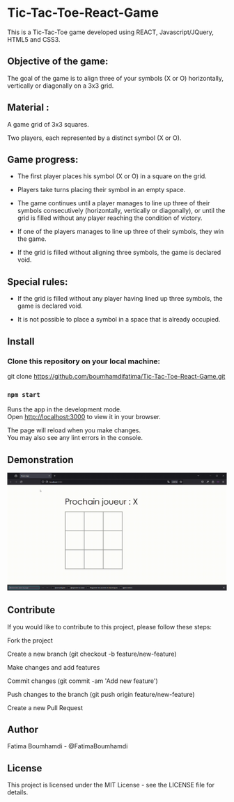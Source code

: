 # Tic-Tac-Toe-React-Game
This is a Tic-Tac-Toe game developed using REACT, Javascript/JQuery, HTML5 and CSS3.

## Objective of the game:

The goal of the game is to align three of your symbols (X or O) horizontally, vertically or diagonally on a 3x3 grid.

## Material :

A game grid of 3x3 squares.

Two players, each represented by a distinct symbol (X or O).

## Game progress:

- The first player places his symbol (X or O) in a square on the grid.

- Players take turns placing their symbol in an empty space.

- The game continues until a player manages to line up three of their symbols consecutively (horizontally, vertically or diagonally), or until the grid is filled without any player reaching the condition of victory.

- If one of the players manages to line up three of their symbols, they win the game.

- If the grid is filled without aligning three symbols, the game is declared void.

## Special rules:

- If the grid is filled without any player having lined up three symbols, the game is declared void.

- It is not possible to place a symbol in a space that is already occupied.

## Install

### Clone this repository on your local machine:

   git clone https://github.com/boumhamdifatima/Tic-Tac-Toe-React-Game.git


### `npm start`

Runs the app in the development mode.\
Open [http://localhost:3000](http://localhost:3000) to view it in your browser.

The page will reload when you make changes.\
You may also see any lint errors in the console.

## Demonstration

![Mon GIF](ReactApp_TictacToe.gif)

## Contribute

If you would like to contribute to this project, please follow these steps:

   Fork the project
   
   Create a new branch (git checkout -b feature/new-feature)
   
   Make changes and add features
   
   Commit changes (git commit -am 'Add new feature')
   
   Push changes to the branch (git push origin feature/new-feature)
   
   Create a new Pull Request 

## Author 

Fatima Boumhamdi - @FatimaBoumhamdi 

## License 

This project is licensed under the MIT License - see the LICENSE file for details.
